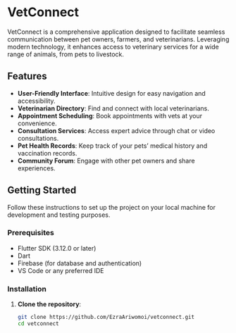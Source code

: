 # VetConnect

VetConnect is a comprehensive application designed to facilitate seamless communication between pet owners, farmers, and veterinarians. Leveraging modern technology, it enhances access to veterinary services for a wide range of animals, from pets to livestock.

## Features

- **User-Friendly Interface**: Intuitive design for easy navigation and accessibility.
- **Veterinarian Directory**: Find and connect with local veterinarians.
- **Appointment Scheduling**: Book appointments with vets at your convenience.
- **Consultation Services**: Access expert advice through chat or video consultations.
- **Pet Health Records**: Keep track of your pets’ medical history and vaccination records.
- **Community Forum**: Engage with other pet owners and share experiences.

## Getting Started

Follow these instructions to set up the project on your local machine for development and testing purposes.

### Prerequisites

- Flutter SDK (3.12.0 or later)
- Dart
- Firebase (for database and authentication)
- VS Code or any preferred IDE

### Installation

1. **Clone the repository**:
   ```bash
   git clone https://github.com/EzraAriwomoi/vetconnect.git
   cd vetconnect
